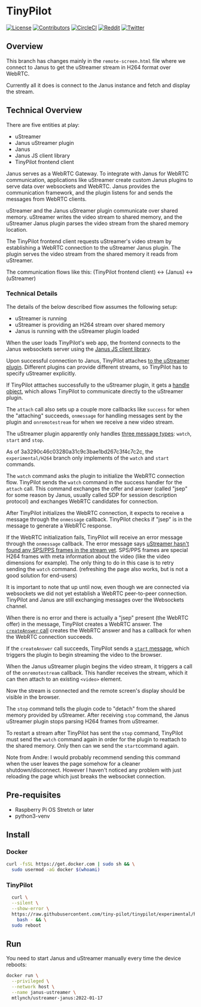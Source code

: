# TinyPilot

[![License](http://img.shields.io/:license-mit-blue.svg?style=flat-square)](LICENSE)
[![Contributors](https://img.shields.io/github/contributors/tiny-pilot/tinypilot)](https://github.com/tiny-pilot/tinypilot/graphs/contributors)
[![CircleCI](https://circleci.com/gh/tiny-pilot/tinypilot.svg?style=svg)](https://circleci.com/gh/tiny-pilot/tinypilot)
[![Reddit](https://img.shields.io/badge/reddit-join-orange?logo=reddit)](https://www.reddit.com/r/tinypilot)
[![Twitter](https://img.shields.io/twitter/follow/tinypilotkvm?label=Twitter&style=social)](https://twitter.com/tinypilotkvm)

## Overview

This branch has changes mainly in the `remote-screen.html` file where we connect to Janus to get the uStreamer stream in H264 format over WebRTC.

Currently all it does is connect to the Janus instance and fetch and display the stream.

## Technical Overview

There are five entities at play:

* uStreamer
* Janus uStreamer plugin
* Janus
* Janus JS client library
* TinyPilot frontend client

Janus serves as a WebRTC Gateway. To integrate with Janus for WebRTC communication, applications like uStreamer create custom Janus plugins to serve data over websockets and WebRTC. Janus provides the communication framework, and the plugin listens for and sends the messages from WebRTC clients.

uStreamer and the Janus uStreamer plugin communicate over shared memory. uStreamer writes the video stream to shared memory, and the uStreamer Janus plugin parses the video stream from the shared memory location.

The TinyPilot frontend client requests uStreamer's video stream by establishing a WebRTC connection to the uStreamer Janus plugin. The plugin serves the video stream from the shared memory it reads from uStreamer.

The communication flows like this: (TinyPilot frontend client) <-> (Janus) <-> (uStreamer)

### Technical Details

The details of the below described flow assumes the following setup:

* uStreamer is running
* uStreamer is providing an H264 stream over shared memory
* Janus is running with the uStreamer plugin loaded

When the user loads TinyPilot's web app, the frontend connects to the Janus websockets server using the [Janus JS client library](https://github.com/tiny-pilot/tinypilot/blob/3a3290c46c03280a31c9c3bae1bd267c3f4c7c2c/app/static/js/janus.js).

Upon successful connection to Janus, TinyPilot attaches [to the uStreamer plugin](https://github.com/tiny-pilot/tinypilot/blob/3a3290c46c03280a31c9c3bae1bd267c3f4c7c2c/app/templates/custom-elements/remote-screen.html#L94). Different plugins can provide different streams, so TinyPilot has to specify uStreamer explicitly.

If TinyPilot atttaches successfully to the uStreamer plugin, it gets a [handle object](https://github.com/tiny-pilot/tinypilot/blob/3a3290c46c03280a31c9c3bae1bd267c3f4c7c2c/app/templates/custom-elements/remote-screen.html#L102), which allows TinyPilot to communicate directly to the uStreamer plugin.

The `attach` call also sets up a couple more callbacks like `success` for when the "attaching" succeeds, `onmessage` for handling messages sent by the plugin and `onremotestream` for when we receive a new video stream.

The uStreamer plugin apparently only handles [three message types](https://github.com/pikvm/ustreamer/blob/v4.11/janus/src/plugin.c#L475):  `watch`, `start` and `stop`.

As of 3a3290c46c03280a31c9c3bae1bd267c3f4c7c2c, the `experimental/H264` branch only implements of the `watch` and `start` commands.

The `watch` command asks the plugin to initialize the WebRTC connection flow. TinyPilot sends the `watch` command in the success handler for the `attach` call. This command exchanges the offer and answer (called "jsep" for some reason by Janus, usually called SDP for session description protocol) and exchanges WebRTC candidates for connection.

After TinyPilot initializes the WebRTC connection, it expects to receive a message through the `onmessage` callback. TinyPilot checks if "jsep" is in the message to generate a WebRTC response.

If the WebRTC initialization fails, TinyPilot will receive an error message through the `onmessage` callback. The error message says [uStreamer hasn't found any SPS/PPS frames in the stream yet](https://github.com/pikvm/ustreamer/blob/v4.11/janus/src/plugin.c#L484). SPS/PPS frames are special H264 frames with meta information about the video (like the video dimensions for example). The only thing to do in this case is to retry sending the `watch` command. (refreshing the page also works, but is not a good solution for end-users)

It is important to note that up until now, even though we are connected via websockets we did not yet establish a WebRTC peer-to-peer connection.
TinyPilot and Janus are still exchanging messages over the Websockets channel.

When there is no error and there is actually a "jsep" present (the WebRTC offer) in the message, TinyPilot creates a WebRTC answer. The [`createAnswer` call](https://github.com/tiny-pilot/tinypilot/blob/3a3290c46c03280a31c9c3bae1bd267c3f4c7c2c/app/templates/custom-elements/remote-screen.html#L114) creates the WebRTC answer and has a callback for when the WebRTC connection succeeds.

If the `createAnswer` call succeeds, TinyPilot sends a [`start` message](https://github.com/tiny-pilot/tinypilot/blob/3a3290c46c03280a31c9c3bae1bd267c3f4c7c2c/app/templates/custom-elements/remote-screen.html#L121), which triggers the plugin to begin streaming the video to the browser.

When the Janus uStreamer plugin begins the video stream, it triggers a call of the `onremotestream` callback. This handler receives the stream, which it can then attach to an existing `<video>` element.

Now the stream is connected and the remote screen's display should be visible in the browser.

The `stop` command tells the plugin code to "detach" from the shared memory provided by uStreamer. After receiving `stop` command, the Janus uStreamer plugin stops parsing H264 frames from uStreamer.

To restart a stream after TinyPilot has sent the `stop` command, TinyPilot must send the `watch` command again in order for the plugin to reattach to the shared memory. Only then can we send the `start`command again.

Note from Andre: I would probably recommend sending this command when the user leaves the page somehow for a cleaner shutdown/disconnect. However I haven't noticed any problem with just reloading the page which just breaks the websocket connection.

## Pre-requisites

* Raspberry Pi OS Stretch or later
* python3-venv

## Install

### Docker

```bash
curl -fsSL https://get.docker.com | sudo sh && \
  sudo usermod -aG docker $(whoami)
```

### TinyPilot

```bash
  curl \
  --silent \
  --show-error \
  https://raw.githubusercontent.com/tiny-pilot/tinypilot/experimental/h264/quick-install | \
    bash - && \
  sudo reboot
```

## Run

You need to start Janus and uStreamer manually every time the device reboots:

```bash
docker run \
  --privileged \
  --network host \
  --name janus-ustreamer \
  mtlynch/ustreamer-janus:2022-01-17
```
